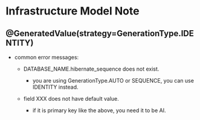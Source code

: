# Infrastructure Model Note

## @GeneratedValue(strategy=GenerationType.IDENTITY) 

  - common error messages:
    - DATABASE_NAME.hibernate_sequence does not exist.

      - you are using GenerationType.AUTO or SEQUENCE, you can use IDENTITY instead. 

    - field XXX does not have default value.

      - if it is primary key like the above, you need it to be AI.
